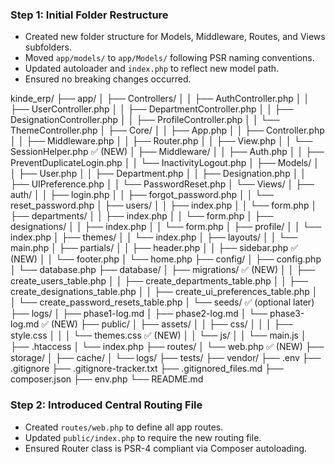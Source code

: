### Step 1: Initial Folder Restructure

- Created new folder structure for Models, Middleware, Routes, and Views subfolders.
- Moved `app/models/` to `app/Models/` following PSR naming conventions.
- Updated autoloader and `index.php` to reflect new model path.
- Ensured no breaking changes occurred.

kinde_erp/
├── app/
│   ├── Controllers/
│   │   ├── AuthController.php
│   │   ├── UserController.php
│   │   ├── DepartmentController.php
│   │   ├── DesignationController.php
│   │   ├── ProfileController.php
│   │   └── ThemeController.php
│   ├── Core/
│   │   ├── App.php
│   │   ├── Controller.php
│   │   ├── Middleware.php
│   │   ├── Router.php
│   │   ├── View.php
│   │   └── SessionHelper.php ✅ (NEW)
│   ├── Middleware/
│   │   ├── Auth.php
│   │   ├── PreventDuplicateLogin.php
│   │   └── InactivityLogout.php
│   ├── Models/
│   │   ├── User.php
│   │   ├── Department.php
│   │   ├── Designation.php
│   │   ├── UIPreference.php
│   │   └── PasswordReset.php
│   └── Views/
│       ├── auth/
│       │   ├── login.php
│       │   ├── forgot_password.php
│       │   └── reset_password.php
│       ├── users/
│       │   ├── index.php
│       │   └── form.php
│       ├── departments/
│       │   ├── index.php
│       │   └── form.php
│       ├── designations/
│       │   ├── index.php
│       │   └── form.php
│       ├── profile/
│       │   └── index.php
│       ├── themes/
│       │   └── index.php
│       ├── layouts/
│       │   └── main.php
│       ├── partials/
│       │   ├── header.php
│       │   ├── sidebar.php ✅ (NEW)
│       │   └── footer.php
│       └── home.php
├── config/
│   ├── config.php
│   └── database.php
├── database/
│   ├── migrations/ ✅ (NEW)
│   │   ├── create_users_table.php
│   │   ├── create_departments_table.php
│   │   ├── create_designations_table.php
│   │   ├── create_ui_preferences_table.php
│   │   └── create_password_resets_table.php
│   └── seeds/ ✅ (optional later)
├── logs/
│   ├── phase1-log.md 
│   ├── phase2-log.md 
│   └── phase3-log.md ✅ (NEW)
├── public/
│   ├── assets/
│   │   ├── css/
│   │   │   ├── style.css
│   │   │   └── themes.css ✅ (NEW)
│   │   └── js/
│   │       └── main.js
│   ├── .htaccess
│   └── index.php
├── routes/
│   └── web.php ✅ (NEW)
├── storage/
│   ├── cache/
│   └── logs/
├── tests/
├── vendor/
├── .env
├── .gitignore
├── .gitignore-tracker.txt
├── .gitignored_files.md
├── composer.json
├── env.php
└── README.md

### Step 2: Introduced Central Routing File

- Created `routes/web.php` to define all app routes.
- Updated `public/index.php` to require the new routing file.
- Ensured Router class is PSR-4 compliant via Composer autoloading.

